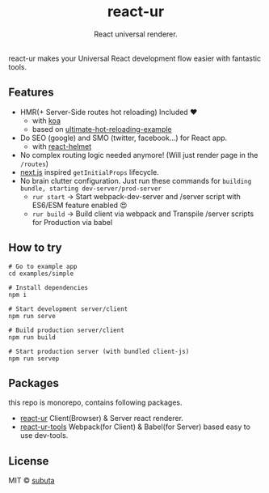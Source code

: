 <h1 align="center">react-ur</h1>

<div align="center">React universal renderer.</div>

<br />

react-ur makes your Universal React development flow easier with fantastic tools.

## Features

- HMR(+ Server-Side routes hot reloading) Included :heart:
  - with [koa](https://github.com/koajs/koa)
  - based on [ultimate-hot-reloading-example](https://github.com/glenjamin/ultimate-hot-reloading-example)
- Do SEO (google) and SMO (twitter, facebook...) for React app.
  - with [react-helmet](https://github.com/nfl/react-helmet)
- No complex routing logic needed anymore! (Will just render page in the `/routes`)
- [next.js](https://github.com/zeit/next.js/) inspired `getInitialProps` lifecycle.
- No brain clutter configuration. Just run these commands for `building bundle, starting dev-server/prod-server`
  - `rur start` -> Start webpack-dev-server and /server script with ES6/ESM feature enabled :heart_eyes:
  - `rur build` -> Build client via webpack and Transpile /server scripts for Production via babel

## How to try

```
# Go to example app
cd examples/simple

# Install dependencies
npm i

# Start development server/client
npm run serve

# Build production server/client
npm run build

# Start production server (with bundled client-js)
npm run servep
```

## Packages

this repo is monorepo, contains following packages.

- [react-ur](https://github.com/subuta/react-ur/tree/master/packages/react-ur) Client(Browser) & Server react renderer.
- [react-ur-tools](https://github.com/subuta/react-ur/tree/master/packages/react-ur-tools) Webpack(for Client) & Babel(for Server) based easy to use dev-tools.

## License

MIT © [subuta](https://github.com/subuta)